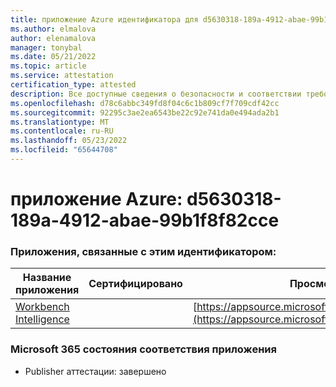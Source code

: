 ```yaml
---
title: приложение Azure идентификатора для d5630318-189a-4912-abae-99b1f8f82cce
ms.author: elmalova
author: elenamalova
manager: tonybal
ms.date: 05/21/2022
ms.topic: article
ms.service: attestation
certification_type: attested
description: Все доступные сведения о безопасности и соответствии требованиям для d5630318-189a-4912-abae-99b1f8f82cce.
ms.openlocfilehash: d78c6abbc349fd8f04c6c1b809cf7f709cdf42cc
ms.sourcegitcommit: 92295c3ae2ea6543be22c92e741da0e494ada2b1
ms.translationtype: MT
ms.contentlocale: ru-RU
ms.lasthandoff: 05/23/2022
ms.locfileid: "65644708"
---
```

# <a name="azure-app-id-d5630318-189a-4912-abae-99b1f8f82cce"></a>приложение Azure: d5630318-189a-4912-abae-99b1f8f82cce


### <a name="apps-associated-with-this-id"></a>Приложения, связанные с этим идентификатором:
| **Название приложения** | **Сертифицировано** | **Просмотр в AppSource** |
|--------------|---------------|-----------------------|
| [Workbench Intelligence](../forward/WA200002705.md) |  | [https://appsource.microsoft.com/product/office/WA200002705](https://appsource.microsoft.com/product/office/WA200002705) |

### <a name="microsoft-365-app-compliance-status"></a>Microsoft 365 состояния соответствия приложения
- Publisher аттестации: завершено
